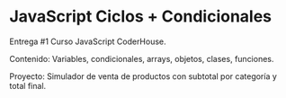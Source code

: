 # JavaScript Ciclos + Condicionales
 Entrega #1 Curso JavaScript CoderHouse.

 Contenido: Variables, condicionales, arrays, objetos, clases, funciones.
 
 Proyecto: Simulador de venta de productos con subtotal por categoría y total final.
